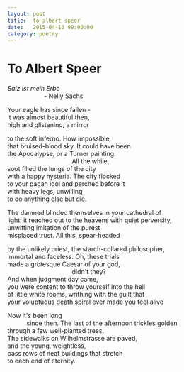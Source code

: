 ```yaml
---
layout: post
title:  to albert speer
date:   2015-04-13 09:00:00
category: poetry
---
```

<h1>To Albert Speer</h1>

*Salz ist mein Erbe*  
&nbsp;&nbsp;&nbsp;&nbsp;&nbsp;&nbsp;&nbsp;&nbsp;&nbsp;&nbsp;&nbsp;&nbsp;&nbsp;&nbsp;&nbsp;&nbsp;&nbsp;&nbsp;&nbsp;&nbsp; - Nelly Sachs

Your eagle has since fallen -  
it was almost beautiful then,  
high and glistening, a mirror

to the soft inferno. How impossible,  
that bruised-blood sky. It could have been  
the Apocalypse, or a Turner painting.  
&nbsp;&nbsp;&nbsp;&nbsp;&nbsp;&nbsp;&nbsp;&nbsp;&nbsp;&nbsp;&nbsp;&nbsp;&nbsp;&nbsp;&nbsp;&nbsp;&nbsp;&nbsp;&nbsp;&nbsp;&nbsp;&nbsp;&nbsp;&nbsp;&nbsp;&nbsp;&nbsp;&nbsp;&nbsp;&nbsp;&nbsp;&nbsp;&nbsp;&nbsp;&nbsp;&nbsp; All the while,  
soot filled the lungs of the city  
with a happy hysteria. The city flocked  
to your pagan idol and perched before it  
with heavy legs, unwilling  
to do anything else but die.

The damned blinded themselves in your cathedral of  
light: it reached out to the heavens with quiet perversity,  
unwitting imitation of the purest  
misplaced trust. All this, spear-headed  

by the unlikely priest, the starch-collared philosopher,  
immortal and faceless. Oh, these trials  
made a grotesque Caesar of your god,  
&nbsp;&nbsp;&nbsp;&nbsp;&nbsp;&nbsp;&nbsp;&nbsp;&nbsp;&nbsp;&nbsp;&nbsp;&nbsp;&nbsp;&nbsp;&nbsp;&nbsp;&nbsp;&nbsp;&nbsp;&nbsp;&nbsp;&nbsp;&nbsp;&nbsp;&nbsp;&nbsp;&nbsp;&nbsp;&nbsp;&nbsp;&nbsp;&nbsp;&nbsp;&nbsp;&nbsp; didn't they?  
And when judgment day came,  
you were content to throw yourself into the hell  
of little white rooms, writhing with the guilt that  
your voluptuous death spiral ever made you feel    alive 

Now it's been long  
&nbsp;&nbsp;&nbsp;&nbsp;&nbsp;&nbsp;&nbsp;&nbsp;&nbsp;&nbsp; since then. The last of the afternoon trickles golden  
through a few well-planted trees.  
The sidewalks on Wilhelmstrasse are paved,  
and the young, weightless,  
pass rows of neat buildings that stretch  
to each end of eternity.




 

